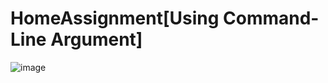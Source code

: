 # HomeAssignment[Using Command-Line Argument]

![image](https://github.com/abhinab-choudhury/Programming_Assignment_2_SEM_1/assets/132006996/b6d7d492-d4f2-4a1c-995d-1fc67c550159)
